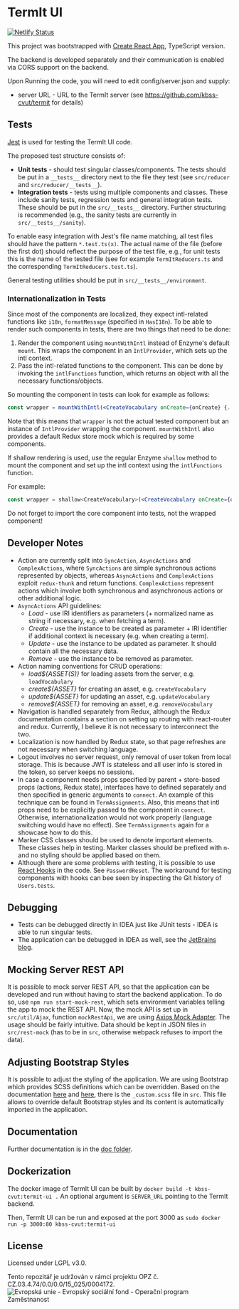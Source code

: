 # TermIt UI

[![Netlify Status](https://api.netlify.com/api/v1/badges/7a6a4e45-a53e-4e77-89fa-ca78e5efd8e4/deploy-status)](https://app.netlify.com/sites/termit-kodi/deploys)

This project was bootstrapped with [Create React App](https://github.com/wmonk/create-react-app-typescript), TypeScript version.

The backend is developed separately and their communication is enabled via CORS support on the backend.

Upon Running the code, you will need to edit config/server.json and supply:
- server URL - URL to the TermIt server (see https://github.com/kbss-cvut/termit for details)

## Tests

[Jest](https://jestjs.io/en/) is used for testing the TermIt UI code.

The proposed test structure consists of:

* **Unit tests** - should test singular classes/components. The tests should be put in a `__tests__` directory
next to the file they test (see `src/reducer` and `src/reducer/__tests__`).
* **Integration tests** - tests using multiple components and classes. These include sanity tests,
regression tests and general integration tests. These should be put in the `src/__tests__` directory. Further structuring
is recommended (e.g., the sanity tests are currently in `src/__tests__/sanity`).

To enable easy integration with Jest's file name matching, all test files should have the pattern `*.test.ts(x)`. The actual
name of the file (before the first dot) should reflect the purpose of the test file, e.g., for unit tests this is the name of the
tested file (see for example `TermItReducers.ts` and the corresponding `TermItReducers.test.ts`).

General testing utilities should be put in `src/__tests__/environment`.

### Internationalization in Tests

Since most of the components are localized, they expect intl-related functions like `i18n`, `formatMessage` (specified in `HasI18n`). To be able to render such components
in tests, there are two things that need to be done:
1. Render the component using `mountWithIntl` instead of Enzyme's default `mount`. This wraps the component in an `IntlProvider`, which sets up the intl context.
2. Pass the intl-related functions to the component. This can be done by invoking the `intlFunctions` function, which returns an object with all the necessary functions/objects.

So mounting the component in tests can look for example as follows:
```jsx harmony
const wrapper = mountWithIntl(<CreateVocabulary onCreate={onCreate} {...intlFunctions()}/>);
```

Note that this means that `wrapper` is not the actual tested component but an instance of `IntlProvider` wrapping the component. `mountWithIntl` also provides a default Redux store
mock which is required by some components.

If shallow rendering is used, use the regular Enzyme `shallow` method to mount the component and set up the intl context using the `intlFunctions` function.

For example:
```jsx harmony
const wrapper = shallow<CreateVocabulary>(<CreateVocabulary onCreate={onCreate} {...intlFunctions()}/>);
```

Do not forget to import the core component into tests, not the wrapped component!

## Developer Notes

* Action are currently split into `SyncAction`, `AsyncActions` and `ComplexActions`, where `SyncActions` are simple synchronous actions represented by objects,
whereas `AsyncActions` and `ComplexActions` exploit `redux-thunk` and return functions. `ComplexActions` represent actions which involve both synchronous and
asynchronous actions or other additional logic.
* `AsyncActions` API guidelines:
    * _Load_ - use IRI identifiers as parameters (+ normalized name as string if necessary, e.g. when fetching a term).
    * _Create_ - use the instance to be created as parameter + IRI identifier if additional context is necessary (e.g. when creating a term).
    * _Update_ - use the instance to be updated as parameter. It should contain all the necessary data.
    * _Remove_ - use the instance to be removed as parameter.
* Action naming conventions for CRUD operations:
    * _load${ASSET(S)}_ for loading assets from the server, e.g. `loadVocabulary`
    * _create${ASSET}_ for creating an asset, e.g. `createVocabulary`
    * _update${ASSET}_ for updating an asset, e.g. `updateVocabulary`
    * _remove${ASSET}_ for removing an asset, e.g. `removeVocabulary`
* Navigation is handled separately from Redux, although the Redux documentation contains a section on setting up routing with react-router and redux. Currently, I
believe it is not necessary to interconnect the two.
* Localization is now handled by Redux state, so that page refreshes are not necessary when switching language.
* Logout involves no server request, only removal of user token from local storage. This is because JWT is stateless and all user info is stored in the token,
so server keeps no sessions.
* In case a component needs props specified by parent + store-based props (actions, Redux state), interfaces have to defined 
separately and then specified in generic arguments to `connect`. An example of this technique can be found in `TermAssignments`. 
Also, this means that intl props need to be explicitly passed to the component in `connect`. Otherwise, internationalization would not work properly 
(language switching would have no effect). See `TermAssignments` again for a showcase how to do this.
* Marker CSS classes should be used to denote important elements. These classes help in testing. Marker classes should be prefixed with `m-` and no styling should be applied based on them.
* Although there are some problems with testing, it is possible to use [React Hooks](https://reactjs.org/docs/hooks-intro.html) in the code. See `PasswordReset`. The workaround for
 testing components with hooks can bee seen by inspecting the Git history of `Users.tests`.


## Debugging

* Tests can be debugged directly in IDEA just like JUnit tests - IDEA is able to run singular tests.
* The application can be debugged in IDEA as well, see the [JetBrains blog](https://blog.jetbrains.com/webstorm/2017/01/debugging-react-apps/).

## Mocking Server REST API
It is possible to mock server REST API, so that the application can be developed and run without having to start the backend application.
To do so, use `npm run start-mock-rest`, which sets environment variables telling the app to mock the REST API. Now, the mock API is set up
in `src/util/Ajax`, function `mockRestApi`, we are using [Axios Mock Adapter](https://github.com/ctimmerm/axios-mock-adapter). The usage should be
fairly intuitive. Data should be kept in JSON files in `src/rest-mock` (has to be in `src`, otherwise webpack refuses to import the data).

## Adjusting Bootstrap Styles

It is possible to adjust the styling of the application. We are using Bootstrap which provides SCSS definitions which can be overridden. Based on the
documentation [here](https://getbootstrap.com/docs/4.0/getting-started/webpack/#importing-precompiled-sass) and [here](https://getbootstrap.com/docs/4.0/getting-started/theming/),
there is the `_custom.scss` file in `src`. This file allows to override default Bootstrap styles and its content is automatically imported in the application.

## Documentation

Further documentation is in the [doc folder](doc/index.md).

## Dockerization

The docker image of TermIt UI can be built by 
`docker build -t kbss-cvut:termit-ui .` 
An optional argument is `SERVER_URL` pointing to the TermIt backend.

Then, TermIt UI can be run and exposed at the port 3000 as 
`sudo docker run -p 3000:80 kbss-cvut:termit-ui`

## License

Licensed under LGPL v3.0.

Tento repozitář je udržován v rámci projektu OPZ č. CZ.03.4.74/0.0/0.0/15_025/0004172.
![Evropská unie - Evropský sociální fond - Operační program Zaměstnanost](https://data.gov.cz/images/ozp_logo_cz.jpg)
